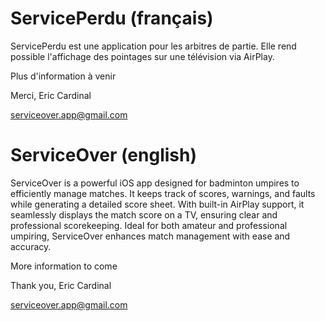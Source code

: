 # ServicePerdu (français)
ServicePerdu est une application pour les arbitres de partie.  Elle rend possible l'affichage des pointages sur une télévision via AirPlay.

Plus d'information à venir 

Merci, Eric Cardinal

serviceover.app@gmail.com

# ServiceOver (english)
ServiceOver is a powerful iOS app designed for badminton umpires to efficiently manage matches. It keeps track of scores, warnings, and faults while generating a detailed score sheet. With built-in AirPlay support, it seamlessly displays the match score on a TV, ensuring clear and professional scorekeeping. Ideal for both amateur and professional umpiring, ServiceOver enhances match management with ease and accuracy.

More information to come

Thank you, Eric Cardinal

serviceover.app@gmail.com
